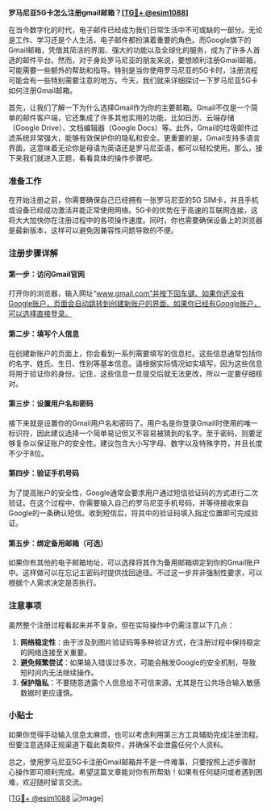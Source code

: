 **罗马尼亚5G卡怎么注册gmail邮箱？[[TG💪+ @esim1088](https://t.me/s/esim1088)]**

在当今数字化的时代，电子邮件已经成为我们日常生活中不可或缺的一部分。无论是工作、学习还是个人生活，电子邮件都扮演着重要的角色。而Google旗下的Gmail邮箱，凭借其简洁的界面、强大的功能以及全球化的服务，成为了许多人首选的邮件平台。然而，对于身处罗马尼亚的朋友来说，要想顺利注册Gmail邮箱，可能需要一些额外的帮助和指导。特别是当你使用罗马尼亚的5G卡时，注册流程可能会有一些特别需要注意的地方。今天，我们就来详细探讨一下罗马尼亚5G卡如何注册Gmail邮箱。

首先，让我们了解一下为什么选择Gmail作为你的主要邮箱。Gmail不仅是一个简单的邮件客户端，它还集成了许多其他实用的功能，比如日历、云端存储（Google Drive）、文档编辑器（Google Docs）等。此外，Gmail的垃圾邮件过滤系统非常强大，能够有效保护你的隐私和安全。更重要的是，Gmail支持多语言界面，这意味着无论你是母语为英语还是罗马尼亚语，都可以轻松使用。那么，接下来我们就进入正题，看看具体的操作步骤吧。

### 准备工作

在开始注册之前，你需要确保自己已经拥有一张罗马尼亚的5G SIM卡，并且手机或设备已经成功激活并能正常使用网络。5G卡的优势在于高速的互联网连接，这将大大加快你在注册过程中的各项操作速度。同时，你也需要确保设备上的浏览器是最新版本，这样可以避免因兼容性问题导致的不便。

### 注册步骤详解

#### 第一步：访问Gmail官网

打开你的浏览器，输入网址“www.gmail.com”并按下回车键。如果你还没有Google账户，页面会自动跳转到创建新账户的界面。如果你已经有Google账户，可以选择直接登录。

#### 第二步：填写个人信息

在创建新账户的页面上，你会看到一系列需要填写的信息栏。这些信息通常包括你的名字、姓氏、生日、性别等基本信息。请根据实际情况如实填写，因为这些信息将用于验证你的身份。记住，这些信息一旦提交后就无法更改，所以一定要仔细核对。

#### 第三步：设置用户名和密码

接下来就是设置你的Gmail用户名和密码了。用户名是你登录Gmail时使用的唯一标识符，因此建议选择一个简单易记但又不容易被猜到的名字。至于密码，则要足够复杂以保证账户的安全性。建议包含大小写字母、数字以及特殊字符，并且长度不少于8位。

#### 第四步：验证手机号码

为了提高账户的安全性，Google通常会要求用户通过短信验证码的方式进行二次验证。在这个过程中，你需要输入自己的罗马尼亚手机号码，并等待接收来自Google的一条确认短信。收到短信后，将其中的验证码填入指定位置即可完成验证。

#### 第五步：绑定备用邮箱（可选）

如果你有其他的电子邮箱地址，可以选择将其作为备用邮箱绑定到你的Gmail账户中。这样做可以在忘记主密码时提供找回途径。不过这一步并非强制性要求，可以根据个人需求决定是否执行。

### 注意事项

虽然整个注册过程看起来并不复杂，但在实际操作中仍需注意以下几点：

1. **网络稳定性**：由于涉及到图片验证码等多种验证方式，在注册过程中保持稳定的网络连接至关重要。
2. **避免频繁尝试**：如果输入错误过多次，可能会触发Google的安全机制，导致短时间内无法继续操作。
3. **保护隐私**：不要随意透露个人信息给不可信来源，尤其是在公共场合输入敏感数据时更应谨慎。

### 小贴士

如果你觉得手动输入信息太麻烦，也可以考虑利用第三方工具辅助完成注册流程。但要注意选择正规渠道下载此类软件，并确保不会泄露任何个人资料。

总之，使用罗马尼亚5G卡注册Gmail邮箱并不是一件难事，只要按照上述步骤耐心操作即可顺利完成。希望这篇文章能对你有所帮助！如果有任何疑问或者遇到困难，欢迎随时留言交流。

[[TG💪+ @esim1088](https://t.me/s/esim1088) ![Image](https://i.postimg.cc/4NQfJmqS/Snipaste-2025-05-13-00-14-12.png)]